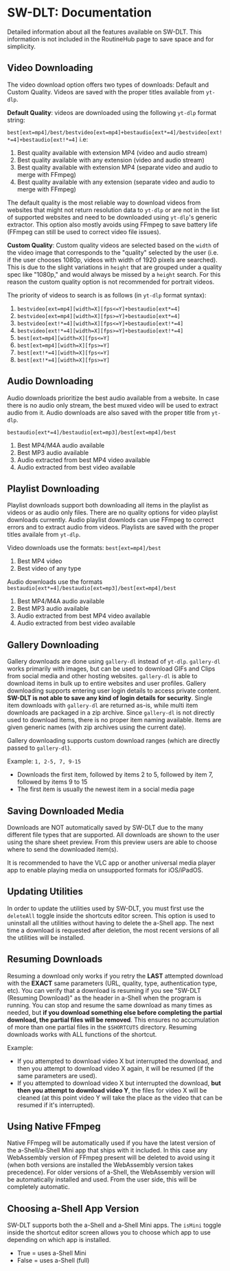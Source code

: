 # SW-DLT: Documentation

Detailed information about all the features available on SW-DLT. This information is not included in the RoutineHub page to save space and for simplicity.

## Video Downloading

The video download option offers two types of downloads: Default and Custom Quality. Videos are saved with the proper titles available from `yt-dlp`.

**Default Quality**: videos are downloaded using the following `yt-dlp` format string:

 `best[ext=mp4]/best/bestvideo[ext=mp4]+bestaudio[ext*=4]/bestvideo[ext!*=4]+bestaudio[ext!*=4]` i.e:

1. Best quality available with extension MP4 (video and audio stream)
2. Best quality available with any extension (video and audio stream)
3. Best quality available with extension MP4 (separate video and audio to merge with FFmpeg)
4. Best quality available with any extension (separate video and audio to merge with FFmpeg)

The default quality is the most reliable way to download videos from websites that might not return resolution data to `yt-dlp` or are not in the list of
supported websites and need to be downloaded using `yt-dlp`'s generic extractor. This option also mostly avoids using FFmpeg to save battery life (FFmpeg can still be used
to correct video file issues).

**Custom Quality**: Custom quality videos are selected based on the `width` of the video image that corresponds to the "quality" selected by the user (i.e. if the user chooses 1080p, videos with width of 1920 pixels are searched). This is due to the slight variations in `height` that are grouped under a quality spec like "1080p," and would always be missed by a `height` search. For this reason the custom quality option is not recommended for portrait videos.

The priority of videos to search is as follows (in `yt-dlp` format syntax):

1. `bestvideo[ext=mp4][width=X][fps<=Y]+bestaudio[ext*=4]`
2. `bestvideo[ext=mp4][width=X][fps>=Y]+bestaudio[ext*=4]`
3. `bestvideo[ext!*=4][width=X][fps<=Y]+bestaudio[ext!*=4]`
4. `bestvideo[ext!*=4][width=X][fps>=Y]+bestaudio[ext!*=4]`
5. `best[ext=mp4][width=X][fps<=Y]`
6. `best[ext=mp4][width=X][fps>=Y]`
7. `best[ext!*=4][width=X][fps<=Y]`
8. `best[ext!*=4][width=X][fps>=Y]`

## Audio Downloading

Audio downloads prioritize the best audio available from a website. In case there is no audio only stream, the best muxed video will be used to extract audio from it.
Audio downloads are also saved with the proper title from `yt-dlp`.

`bestaudio[ext*=4]/bestaudio[ext=mp3]/best[ext=mp4]/best`

1. Best MP4/M4A audio available
2. Best MP3 audio available
3. Audio extracted from best MP4 video available
4. Audio extracted from best video available

## Playlist Downloading

Playlist downloads support both downloading all items in the playlist as videos or as audio only files. There are no quality options for video playlist downloads currently. 
Audio playlist downlods can use FFmpeg to correct errors and to extract audio from videos. Playlists are saved with the proper titles availale from `yt-dlp`.

Video downloads use the formats: `best[ext=mp4]/best`

1. Best MP4 video
2. Best video of any type

Audio downloads use the formats `bestaudio[ext*=4]/bestaudio[ext=mp3]/best[ext=mp4]/best`

1. Best MP4/M4A audio available
2. Best MP3 audio available
3. Audio extracted from best MP4 video available
4. Audio extracted from best video available

## Gallery Downloading

Gallery downloads are done using `gallery-dl` instead of `yt-dlp`. `gallery-dl` works primarily with images, but can be used to download GIFs and Clips from
social media and other hosting websites. `gallery-dl` is able to download items in bulk up to entire websites and user profiles. Gallery downloading supports entering user
login details to access private content. **SW-DLT is not able to save any kind of login details for security**. Single item downloads with `gallery-dl` are returned
as-is, while multi item downloads are packaged in a zip archive. Since `gallery-dl` is not directly used to download items, there is no proper item naming available.
Items are given generic names (with zip archives using the current date).

Gallery downloading supports custom download ranges (which are directly passed to `gallery-dl`). 

Example: `1, 2-5, 7, 9-15`

- Downloads the first item, followed by items 2 to 5, followed by item 7, followed by items 9 to 15
- The first item is usually the newest item in a social media page

## Saving Downloaded Media

Downloads are NOT automatically saved by SW-DLT due to the many different file types that are supported. All downloads are shown to the user using the share sheet
preview. From this preview users are able to choose where to send the downloaded item(s).

It is recommended to have the VLC app or another universal media player app to enable playing media on unsupported formats for iOS/iPadOS.

## Updating Utilities

In order to update the utilities used by SW-DLT, you must first use the `deleteAll` toggle inside the shortcuts editor screen. This option is used to uninstall all the utilities
without having to delete the a-Shell app. The next time a download is requested after deletion, the most recent versions of all the utilities will be installed.

## Resuming Downloads

Resuming a download only works if you retry the **LAST** attempted download with the **EXACT** same parameters (URL, quality, type, authentication type, etc).
You can verify that a download is resuming if you see "SW-DLT (Resuming Download)" as the header in a-Shell when the program is running. You can stop and resume the same
download as many times as needed, but **if you download something else before completing the partial download, the partial files will be removed**. This ensures no 
accumulation of more than one partial files in the `$SHORTCUTS` directory. Resuming downloads works with ALL functions of the shortcut.

Example:
- If you attempted to download video X but interrupted the download, and then you attempt to download video X again, it will be resumed (if the same parameters are used).
- If you attempted to download video X but interrupted the download, **but then you attempt to download video Y**, the files for video X will be cleaned (at this point
video Y will take the place as the video that can be resumed if it's interrupted).

## Using Native FFmpeg
Native FFmpeg will be automatically used if you have the latest version of the a-Shell/a-Shell Mini app that ships with it included. In this case any WebAssembly version of FFmpeg 
present will be deleted to avoid using it (when both versions are installed the WebAssembly version takes precedence). For older versions of a-Shell, the WebAssembly version will 
be automatically installed and used. From the user side, this will be completely automatic.

## Choosing a-Shell App Version

SW-DLT supports both the a-Shell and a-Shell Mini apps. The `isMini` toggle inside the shortcut editor screen allows you to choose which app to use depending on which app 
is installed.

-  True = uses a-Shell Mini
-  False = uses a-Shell (full)
